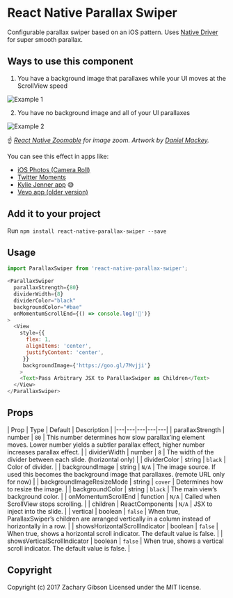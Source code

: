 # React Native Parallax Swiper
Configurable parallax swiper based on an iOS pattern. Uses [Native Driver](http://facebook.github.io/react-native/blog/2017/02/14/using-native-driver-for-animated.html) for super smooth parallax.

## Ways to use this component

1. You have a background image that parallaxes while your UI moves at the ScrollView speed

![Example 1](https://raw.githubusercontent.com/zachgibson/react-native-parallax-swiper/master/example-1.gif)

2. You have no background image and all of your UI parallaxes

![Example 2](https://raw.githubusercontent.com/zachgibson/react-native-parallax-swiper/master/example-2.gif)

☝️ *[React Native Zoomable](https://github.com/LeBlaaanc/react-native-zoomable) for image zoom.*
*Artwork by [Daniel Mackey](https://dribbble.com/danielmackeyart).*

You can see this effect in apps like:
- [iOS Photos (Camera Roll)](https://goo.gl/GY3bFQ)
- [Twitter Moments](https://goo.gl/CvzCQA)
- [Kylie Jenner app](https://goo.gl/yDB69S) 😅
- [Vevo app (older version)](https://goo.gl/FMSSeF)

## Add it to your project
Run ```npm install react-native-parallax-swiper --save```


## Usage
```javascript
import ParallaxSwiper from 'react-native-parallax-swiper';
```

```javascript
<ParallaxSwiper
  parallaxStrength={80}
  dividerWidth={8}
  dividerColor="black"
  backgroundColor="#bae"
  onMomentumScrollEnd={() => console.log('💩')}
>
  <View
    style={{
      flex: 1,
      alignItems: 'center',
      justifyContent: 'center',
     }}
     backgroundImage={'https://goo.gl/7Mvjji'}
    >
    <Text>Pass Arbitrary JSX to ParallaxSwiper as Children</Text>
  </View>
</ParallaxSwiper>
```

## Props
| Prop | Type | Default | Description |
|---|---|---|---|---|
| parallaxStrength | number | `80` | This number determines how slow parallax’ing element moves. Lower number yields a subtler parallax effect, higher number increases parallax effect. |
| dividerWidth | number | `8` | The width of the divider between each slide. (horizontal only) |
| dividerColor | string | `black` | Color of divider. |
| backgroundImage | string | `N/A` | The image source. If used this becomes the background image that parallaxes. (remote URL only for now) |
| backgroundImageResizeMode | string | `cover` | Determines how to resize the image. |
| backgroundColor | string | `black` | The main view’s background color. |
| onMomentumScrollEnd | function | `N/A` | Called when ScrollView stops scrolling. |
| children | ReactComponents | `N/A` | JSX to inject into the slide. |
| vertical | boolean | `false` | When true, ParallaxSwiper’s children are arranged vertically in a column instead of horizontally in a row. |
| showsHorizontalScrollIndicator | boolean | `false` | When true, shows a horizontal scroll indicator. The default value is false. |
| showsVerticalScrollIndicator | boolean | `false` | When true, shows a vertical scroll indicator. The default value is false. |

## Copyright
Copyright (c) 2017 Zachary Gibson Licensed under the MIT license.
